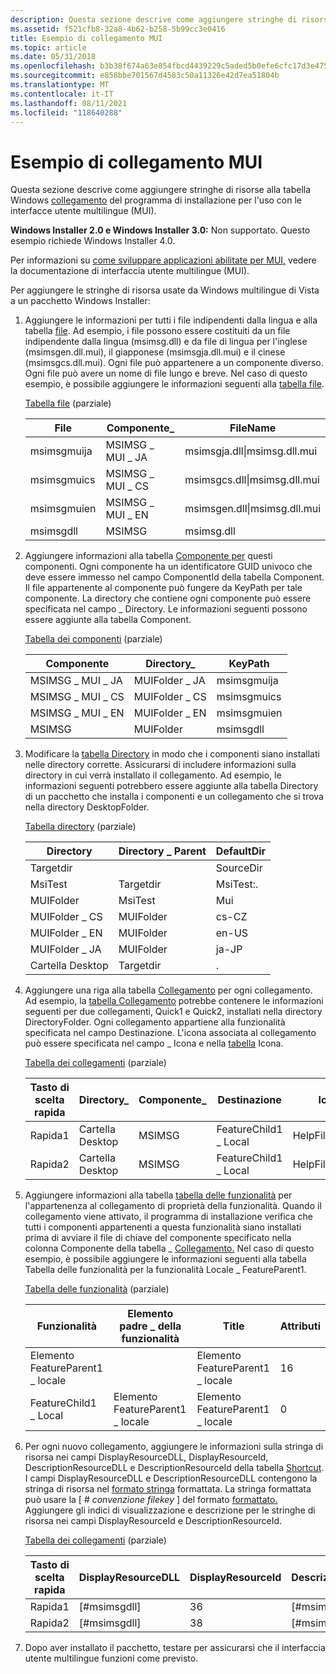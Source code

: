 ```yaml
---
description: Questa sezione descrive come aggiungere stringhe di risorse alla tabella Windows collegamento del programma di installazione per l'uso con le interfacce utente multilingue (MUI).
ms.assetid: f521cfb8-32a8-4b62-b258-5b99cc3e0416
title: Esempio di collegamento MUI
ms.topic: article
ms.date: 05/31/2018
ms.openlocfilehash: b3b38f674a63e854fbcd4439229c5aded5b0efe6cfc17d3e475f8a52f30db949
ms.sourcegitcommit: e858bbe701567d4583c50a11326e42d7ea51804b
ms.translationtype: MT
ms.contentlocale: it-IT
ms.lasthandoff: 08/11/2021
ms.locfileid: "118640288"
---
```

# <a name="a-mui-shortcut-example"></a>Esempio di collegamento MUI

Questa sezione descrive come aggiungere stringhe di risorse alla tabella Windows [collegamento](shortcut-table.md) del programma di installazione per l'uso con le interfacce utente multilingue (MUI).

**Windows Installer 2.0 e Windows Installer 3.0:** Non supportato. Questo esempio richiede Windows Installer 4.0.

Per informazioni su [come sviluppare applicazioni abilitate per MUI,](/windows/desktop/Intl/multilingual-user-interface) vedere la documentazione di interfaccia utente multilingue (MUI).

Per aggiungere le stringhe di risorsa usate da Windows multilingue di Vista a un pacchetto Windows Installer:

1.  Aggiungere le informazioni per tutti i file indipendenti dalla lingua e alla tabella [file](file-table.md). Ad esempio, i file possono essere costituiti da un file indipendente dalla lingua (msimsg.dll) e da file di lingua per l'inglese (msimsgen.dll.mui), il giapponese (msimsgja.dll.mui) e il cinese (msimsgcs.dll.mui). Ogni file può appartenere a un componente diverso. Ogni file può avere un nome di file lungo e breve. Nel caso di questo esempio, è possibile aggiungere le informazioni seguenti alla [tabella file](file-table.md).

    [Tabella file](file-table.md) (parziale)

    

    | File        | Componente\_     | FileName                     |
    |-------------|-----------------|------------------------------|
    | msimsgmuija | MSIMSG \_ MUI \_ JA | msimsgja.dll\|msimsg.dll.mui |
    | msimsgmuics | MSIMSG \_ MUI \_ CS | msimsgcs.dll\|msimsg.dll.mui |
    | msimsgmuien | MSIMSG \_ MUI \_ EN | msimsgen.dll\|msimsg.dll.mui |
    | msimsgdll   | MSIMSG          | msimsg.dll                   |

    

     

2.  Aggiungere informazioni alla tabella [Componente per](component-table.md) questi componenti. Ogni componente ha un identificatore GUID univoco che deve essere immesso nel campo ComponentId della tabella Component. Il file appartenente al componente può fungere da KeyPath per tale componente. La directory che contiene ogni componente può essere specificata nel campo \_ Directory. Le informazioni seguenti possono essere aggiunte alla tabella Component.

    [Tabella dei componenti](component-table.md) (parziale)

    

    | Componente       | Directory\_   | KeyPath     |
    |-----------------|---------------|-------------|
    | MSIMSG \_ MUI \_ JA | MUIFolder \_ JA | msimsgmuija |
    | MSIMSG \_ MUI \_ CS | MUIFolder \_ CS | msimsgmuics |
    | MSIMSG \_ MUI \_ EN | MUIFolder \_ EN | msimsgmuien |
    | MSIMSG          | MUIFolder     | msimsgdll   |

    

     

3.  Modificare la [tabella Directory](directory-table.md) in modo che i componenti siano installati nelle directory corrette. Assicurarsi di includere informazioni sulla directory in cui verrà installato il collegamento. Ad esempio, le informazioni seguenti potrebbero essere aggiunte alla tabella Directory di un pacchetto che installa i componenti e un collegamento che si trova nella directory DesktopFolder.

    [Tabella directory](directory-table.md) (parziale)

    

    | Directory     | Directory \_ Parent | DefaultDir |
    |---------------|-------------------|------------|
    | Targetdir     |                   | SourceDir  |
    | MsiTest       | Targetdir         | MsiTest:.  |
    | MUIFolder     | MsiTest           | Mui        |
    | MUIFolder \_ CS | MUIFolder         | cs-CZ      |
    | MUIFolder \_ EN | MUIFolder         | en-US      |
    | MUIFolder \_ JA | MUIFolder         | ja-JP      |
    | Cartella Desktop | Targetdir         | .          |

    

     

4.  Aggiungere una riga alla tabella [Collegamento](shortcut-table.md) per ogni collegamento. Ad esempio, la [tabella Collegamento](shortcut-table.md) potrebbe contenere le informazioni seguenti per due collegamenti, Quick1 e Quick2, installati nella directory DirectoryFolder. Ogni collegamento appartiene alla funzionalità specificata nel campo Destinazione. L'icona associata al collegamento può essere specificata nel campo \_ Icona e nella [tabella](icon-table.md) Icona.

    [Tabella dei collegamenti](shortcut-table.md) (parziale)

    

    | Tasto di scelta rapida | Directory\_   | Componente\_ | Destinazione               | Icona             |
    |----------|---------------|-------------|----------------------|------------------|
    | Rapida1   | Cartella Desktop | MSIMSG      | FeatureChild1 \_ Local | HelpFileIcon.exe |
    | Rapida2   | Cartella Desktop | MSIMSG      | FeatureChild1 \_ Local | HelpFileIcon.exe |

    

     

5.  Aggiungere informazioni alla tabella [tabella delle funzionalità](feature-table.md) per l'appartenenza al collegamento di proprietà della funzionalità. Quando il collegamento viene attivato, il programma di installazione verifica che tutti i componenti appartenenti a questa funzionalità siano installati prima di avviare il file di chiave del componente specificato nella colonna Componente della tabella \_ [Collegamento.](shortcut-table.md) Nel caso di questo esempio, è possibile aggiungere le informazioni seguenti alla tabella Tabella delle funzionalità per la funzionalità Locale \_ FeatureParent1.

    [Tabella delle funzionalità](feature-table.md) (parziale)

    

    | Funzionalità               | Elemento padre \_ della funzionalità       | Title                 | Attributi |
    |-----------------------|-----------------------|-----------------------|------------|
    | Elemento FeatureParent1 \_ locale |                       | Elemento FeatureParent1 \_ locale | 16         |
    | FeatureChild1 \_ Local  | Elemento FeatureParent1 \_ locale | Elemento FeatureParent1 \_ locale | 0          |

    

     

6.  Per ogni nuovo collegamento, aggiungere le informazioni sulla stringa di risorsa nei campi DisplayResourceDLL, DisplayResourceId, DescriptionResourceDLL e DescriptionResourceId della tabella [Shortcut](shortcut-table.md). I campi DisplayResourceDLL e DescriptionResourceDLL contengono la stringa di risorsa nel [formato stringa](formatted.md) formattata. La stringa formattata può usare la \[ \# *convenzione filekey* \] del formato [formattato.](formatted.md) Aggiungere gli indici di visualizzazione e descrizione per le stringhe di risorsa nei campi DisplayResourceId e DescriptionResourceId.

    [Tabella dei collegamenti](shortcut-table.md) (parziale)

    

    | Tasto di scelta rapida | DisplayResourceDLL | DisplayResourceId | DescrizioneResourceDLL | DescriptionResourceId |
    |----------|--------------------|-------------------|------------------------|-----------------------|
    | Rapida1   | \[\#msimsgdll\]    | 36                | \[\#msimsgdll\]        | 37                    |
    | Rapida2   | \[\#msimsgdll\]    | 38                | \[\#msimsgdll\]        | 39                    |

    

     

7.  Dopo aver installato il pacchetto, testare per assicurarsi che il interfaccia utente multilingue funzioni come previsto.

 

 
